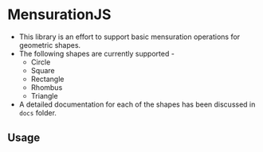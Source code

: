 # MensurationJS

* This library is an effort to support basic mensuration operations for geometric shapes.
* The following shapes are currently supported -
  * Circle
  * Square
  * Rectangle
  * Rhombus
  * Triangle
* A detailed documentation for each of the shapes has been discussed in ```docs``` folder.

## Usage
